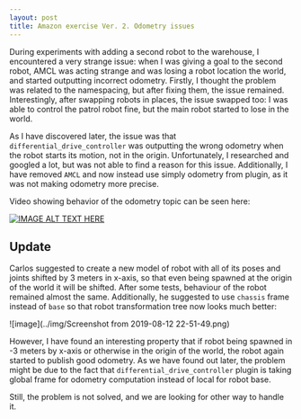 ```yaml
---
layout: post
title: Amazon exercise Ver. 2. Odometry issues
---
```


During experiments with adding a second robot to the warehouse, I encountered a very strange issue: when I was giving a goal to the second robot, AMCL was acting strange and was losing a robot location the world, and started outputting incorrect odometry. Firstly, I thought the problem was related to the namespacing, but after fixing them, the issue remained. Interestingly, after swapping robots in places, the issue swapped too: I was able to control the patrol robot fine, but the main robot started to lose in the world. 

As I have discovered later, the issue was that ```differential_drive_controller``` was outputting the wrong odometry when the robot starts its motion, not in the origin. Unfortunately, I researched and googled a lot, but was not able to find a reason for this issue. Additionally, I have removed ```AMCL``` and now instead use simply odometry from plugin, as it was not making odometry more precise.

Video showing behavior of the odometry topic can be seen here:

[![IMAGE ALT TEXT HERE](https://img.youtube.com/vi/vvPnN-XJeq8/0.jpg)](https://youtu.be/vvPnN-XJeq8)


## Update

Carlos suggested to create a new model of robot with all of its poses and joints shifted by 3 meters in x-axis, so that even being spawned at the origin of the world it will be shifted. After some tests, behaviour of the robot remained almost the same. Additionally, he suggested to use ```chassis``` frame instead of ```base``` so that robot transformation tree now looks much better:

![image](../img/Screenshot from 2019-08-12 22-51-49.png)

However, I have found an interesting property that if robot being spawned in -3 meters by x-axis or otherwise in the origin of the world, the robot again started to publish good odometry. As we have found out later, the problem might be due to the fact that ```differential_drive_controller``` plugin is taking global frame for odometry computation instead of local for robot base. 

Still, the problem is not solved, and we are looking for other way to handle it.